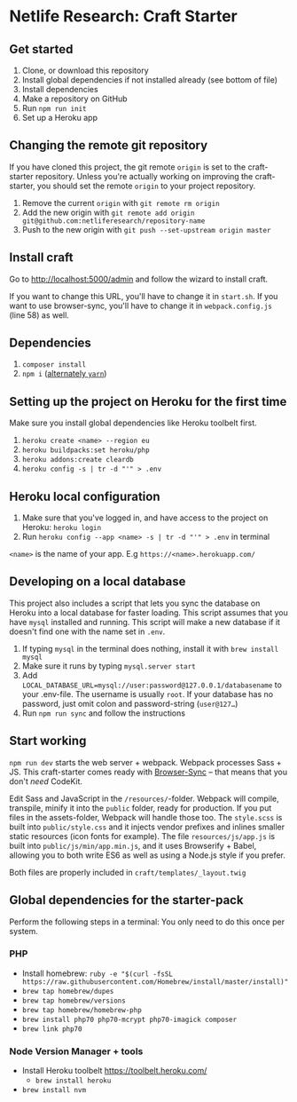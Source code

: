 # Netlife Research: Craft Starter

## Get started

1. Clone, or download this repository
2. Install global dependencies if not installed already (see bottom of file)
3. Install dependencies
4. Make a repository on GitHub
5. Run `npm run init` 
6. Set up a Heroku app

## Changing the remote git repository

If you have cloned this project, the git remote `origin` is set to the craft-starter repository. Unless you're actually working on improving the craft-starter, you should set the remote `origin` to your project repository. 

1. Remove the current `origin` with `git remote rm origin`
2. Add the new origin with `git remote add origin git@github.com:netliferesearch/repository-name`
3. Push to the new origin with `git push --set-upstream origin master` 

## Install craft
Go to [http://localhost:5000/admin](http://localhost:5000/admin) and follow the wizard to install craft.

If you want to change this URL, you'll have to change it in `start.sh`. If you want to use browser-sync, you'll have to change it in `webpack.config.js` (line 58) as well.

## Dependencies

1. `composer install`
2. `npm i` ([alternately `yarn`](https://yarnpkg.com/))

## Setting up the project on Heroku for the first time

Make sure you install global dependencies like Heroku toolbelt first.

1. `heroku create <name> --region eu`
2. `heroku buildpacks:set heroku/php`
3. `heroku addons:create cleardb` 
4. `heroku config -s | tr -d "'" > .env`

## Heroku local configuration

1. Make sure that you've logged in, and have access to the project on Heroku: `heroku login`
2. Run `heroku config --app <name> -s | tr -d "'" > .env` in terminal

`<name>` is the name of your app. E.g `https://<name>.herokuapp.com/`

## Developing on a local database

This project also includes a script that lets you sync the database on Heroku into a local database for faster loading. This script assumes that you have `mysql` installed and running. This script will make a new database if it doesn't find one with the name set in `.env`. 

1. If typing `mysql` in the terminal does nothing, install it with `brew install mysql`
2. Make sure it runs by typing `mysql.server start`
3. Add `LOCAL_DATABASE_URL=mysql://user:password@127.0.0.1/databasename` to your .env-file. The username is usually `root`. If your database has no password, just omit colon and password-string (`user@127…`)
4. Run `npm run sync` and follow the instructions

## Start working

`npm run dev` starts the web server + webpack. Webpack processes Sass + JS. This craft-starter comes ready with [Browser-Sync](http://www.browsersync.io/) – that means that you don't *need* CodeKit.

Edit Sass and JavaScript in the `/resources/`-folder. Webpack will compile, transpile, minify it into the `public` folder, ready for production. If you put files in the assets-folder, Webpack will handle those too. The `style.scss` is built into `public/style.css` and it injects vendor prefixes and inlines smaller static resources (icon fonts for example). The file `resources/js/app.js` is built into `public/js/min/app.min.js`, and it uses Browserify + Babel, allowing you to both write ES6 as well as using a Node.js style if you prefer.

Both files are properly included in `craft/templates/_layout.twig`

## 

## Global dependencies for the starter-pack

Perform the following steps in a terminal:
You only need to do this once per system.

### PHP
* Install homebrew: `ruby -e "$(curl -fsSL https://raw.githubusercontent.com/Homebrew/install/master/install)"`
* `brew tap homebrew/dupes`
* `brew tap homebrew/versions`
* `brew tap homebrew/homebrew-php`
* `brew install php70 php70-mcrypt php70-imagick composer`
* `brew link php70`

### Node Version Manager + tools

* Install Heroku toolbelt <https://toolbelt.heroku.com/>
  * `brew install heroku`
* `brew install nvm`
